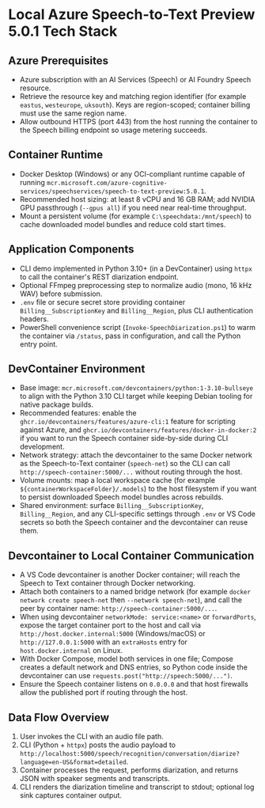 # Local Azure Speech-to-Text Preview 5.0.1 Tech Stack

## Azure Prerequisites
- Azure subscription with an AI Services (Speech) or AI Foundry Speech resource.
- Retrieve the resource key and matching region identifier (for example `eastus`, `westeurope`, `uksouth`). Keys are region-scoped; container billing must use the same region name.
- Allow outbound HTTPS (port 443) from the host running the container to the Speech billing endpoint so usage metering succeeds.

## Container Runtime
- Docker Desktop (Windows) or any OCI-compliant runtime capable of running `mcr.microsoft.com/azure-cognitive-services/speechservices/speech-to-text-preview:5.0.1`.
- Recommended host sizing: at least 8 vCPU and 16 GB RAM; add NVIDIA GPU passthrough (`--gpus all`) if you need near real-time throughput.
- Mount a persistent volume (for example `C:\speechdata:/mnt/speech`) to cache downloaded model bundles and reduce cold start times.

## Application Components
- CLI demo implemented in Python 3.10+ (in a DevContainer) using `httpx` to call the container's REST diarization endpoint.
- Optional FFmpeg preprocessing step to normalize audio (mono, 16 kHz WAV) before submission.
- `.env` file or secure secret store providing container `Billing__SubscriptionKey` and `Billing__Region`, plus CLI authentication headers.
- PowerShell convenience script (`Invoke-SpeechDiarization.ps1`) to warm the container via `/status`, pass in configuration, and call the Python entry point.

## DevContainer Environment
- Base image: `mcr.microsoft.com/devcontainers/python:1-3.10-bullseye` to align with the Python 3.10 CLI target while keeping Debian tooling for native package builds.
- Recommended features: enable the `ghcr.io/devcontainers/features/azure-cli:1` feature for scripting against Azure, and `ghcr.io/devcontainers/features/docker-in-docker:2` if you want to run the Speech container side-by-side during CLI development.
- Network strategy: attach the devcontainer to the same Docker network as the Speech-to-Text container (`speech-net`) so the CLI can call `http://speech-container:5000/...` without routing through the host.
- Volume mounts: map a local workspace cache (for example `${containerWorkspaceFolder}/.models`) to the host filesystem if you want to persist downloaded Speech model bundles across rebuilds.
- Shared environment: surface `Billing__SubscriptionKey`, `Billing__Region`, and any CLI-specific settings through `.env` or VS Code secrets so both the Speech container and the devcontainer can reuse them.


## Devcontainer to Local Container Communication
- A VS Code devcontainer is another Docker container; will reach the Speech to Text container through Docker networking.
- Attach both containers to a named bridge network (for example `docker network create speech-net` then `--network speech-net`), and call the peer by container name: `http://speech-container:5000/...`.
- When using devcontainer `networkMode: service:<name>` or `forwardPorts`, expose the target container port to the host and call via `http://host.docker.internal:5000` (Windows/macOS) or `http://127.0.0.1:5000` with an `extraHosts` entry for `host.docker.internal` on Linux.
- With Docker Compose, model both services in one file; Compose creates a default network and DNS entries, so Python code inside the devcontainer can use `requests.post("http://speech:5000/...")`.
- Ensure the Speech container listens on `0.0.0.0` and that host firewalls allow the published port if routing through the host.


## Data Flow Overview
1. User invokes the CLI with an audio file path.
2. CLI (Python + `httpx`) posts the audio payload to `http://localhost:5000/speech/recognition/conversation/diarize?language=en-US&format=detailed`.
3. Container processes the request, performs diarization, and returns JSON with speaker segments and transcripts.
4. CLI renders the diarization timeline and transcript to stdout; optional log sink captures container output.


